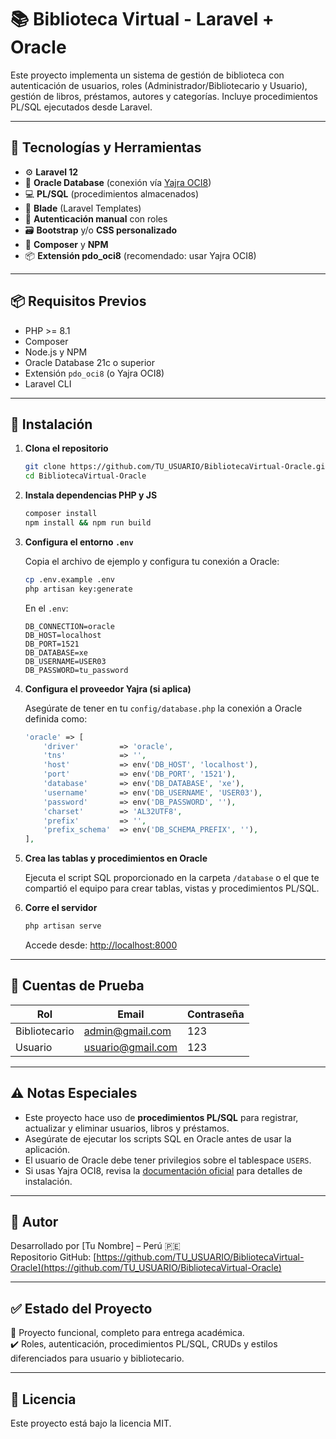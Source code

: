 # 📚 Biblioteca Virtual - Laravel + Oracle

Este proyecto implementa un sistema de gestión de biblioteca con autenticación de usuarios, roles (Administrador/Bibliotecario y Usuario), gestión de libros, préstamos, autores y categorías. Incluye procedimientos PL/SQL ejecutados desde Laravel.

---

## 🚀 Tecnologías y Herramientas

- ⚙️ **Laravel 12**
- 🐘 **Oracle Database** (conexión vía [Yajra OCI8](https://github.com/yajra/laravel-oci8))
- 💻 **PL/SQL** (procedimientos almacenados)
- 🎨 **Blade** (Laravel Templates)
- 🧩 **Autenticación manual** con roles
- 🗃️ **Bootstrap** y/o **CSS personalizado**
- 🔗 **Composer** y **NPM**
- 📦 **Extensión pdo_oci8** (recomendado: usar Yajra OCI8)

---

## 📦 Requisitos Previos

- PHP >= 8.1
- Composer
- Node.js y NPM
- Oracle Database 21c o superior
- Extensión `pdo_oci8` (o Yajra OCI8)
- Laravel CLI

---

## 🔧 Instalación

1. **Clona el repositorio**

   ```bash
   git clone https://github.com/TU_USUARIO/BibliotecaVirtual-Oracle.git
   cd BibliotecaVirtual-Oracle
   ```

2. **Instala dependencias PHP y JS**

   ```bash
   composer install
   npm install && npm run build
   ```

3. **Configura el entorno `.env`**

   Copia el archivo de ejemplo y configura tu conexión a Oracle:

   ```bash
   cp .env.example .env
   php artisan key:generate
   ```

   En el `.env`:

   ```
   DB_CONNECTION=oracle
   DB_HOST=localhost
   DB_PORT=1521
   DB_DATABASE=xe
   DB_USERNAME=USER03
   DB_PASSWORD=tu_password
   ```

4. **Configura el proveedor Yajra (si aplica)**

   Asegúrate de tener en tu `config/database.php` la conexión a Oracle definida como:

   ```php
   'oracle' => [
       'driver'         => 'oracle',
       'tns'            => '',
       'host'           => env('DB_HOST', 'localhost'),
       'port'           => env('DB_PORT', '1521'),
       'database'       => env('DB_DATABASE', 'xe'),
       'username'       => env('DB_USERNAME', 'USER03'),
       'password'       => env('DB_PASSWORD', ''),
       'charset'        => 'AL32UTF8',
       'prefix'         => '',
       'prefix_schema'  => env('DB_SCHEMA_PREFIX', ''),
   ],
   ```

5. **Crea las tablas y procedimientos en Oracle**

   Ejecuta el script SQL proporcionado en la carpeta `/database` o el que te compartió el equipo para crear tablas, vistas y procedimientos PL/SQL.

6. **Corre el servidor**

   ```bash
   php artisan serve
   ```

   Accede desde: [http://localhost:8000](http://localhost:8000)

---

## 👥 Cuentas de Prueba

| Rol           | Email               | Contraseña   |
|---------------|---------------------|--------------|
| Bibliotecario | admin@gmail.com     | 123    |
| Usuario       | usuario@gmail.com   | 123   |

---

## ⚠️ Notas Especiales

- Este proyecto hace uso de **procedimientos PL/SQL** para registrar, actualizar y eliminar usuarios, libros y préstamos.
- Asegúrate de ejecutar los scripts SQL en Oracle antes de usar la aplicación.
- El usuario de Oracle debe tener privilegios sobre el tablespace `USERS`.
- Si usas Yajra OCI8, revisa la [documentación oficial](https://github.com/yajra/laravel-oci8) para detalles de instalación.

---

## 📝 Autor

Desarrollado por [Tu Nombre] – Perú 🇵🇪  
Repositorio GitHub: [https://github.com/TU_USUARIO/BibliotecaVirtual-Oracle](https://github.com/TU_USUARIO/BibliotecaVirtual-Oracle)

---

## ✅ Estado del Proyecto

📌 Proyecto funcional, completo para entrega académica.  
✔️ Roles, autenticación, procedimientos PL/SQL, CRUDs y estilos diferenciados para usuario y bibliotecario.

---

## 📄 Licencia

Este proyecto está bajo la licencia MIT.